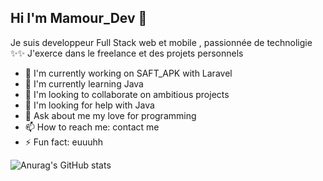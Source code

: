 ## Hi I'm Mamour_Dev  👋


Je suis developpeur Full Stack web et mobile , passionnée de technoligie ✨✨ 
J'exerce dans le freelance et des projets personnels 


- 🔭 I'm currently working on SAFT_APK with Laravel
- 🌱 I'm currently learning Java
- 👯 I'm looking to collaborate on ambitious projects 
- 🤔 I'm looking for help with Java 
- 💬 Ask about me my love for programming 
- 📫 How to reach me: contact me 
- ⚡ Fun fact: euuuhh


![Anurag's GitHub stats](https://github-readme-stats.vercel.app/api?username=mamour-byte&hide=contribs,prs)
